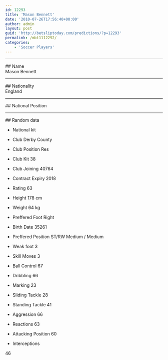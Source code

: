```yaml
---
id: 12293
title: 'Mason Bennett'
date: '2010-07-26T17:56:40+00:00'
author: admin
layout: post
guid: 'http://betsliptoday.com/predictions/?p=12293'
permalink: /mbt1112292/
categories:
    - 'Soccer Players'
---
```


- - - - - -

\## Name  
 Mason Bennett

- - - - - -

\## Nationality  
 England

- - - - - -

\## National Position

- - - - - -

\## Random data

- National kit
- Club
 Derby County

- Club Position
 Res

- Club Kit
 38

- Club Joining
 40764

- Contract Expiry
 2018

- Rating
 63

- Height
 178 cm

- Weight
 64 kg

- Preffered Foot
 Right

- Birth Date
 35261

- Preffered Position
 ST/RW Medium / Medium

- Weak foot
 3

- Skill Moves
 3

- Ball Control
 67

- Dribbling
 66

- Marking
 23

- Sliding Tackle
 28

- Standing Tackle
 41

- Aggression
 66

- Reactions
 63

- Attacking Position
 60

- Interceptions

 46